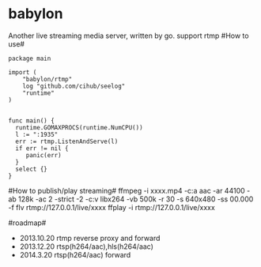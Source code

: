 babylon
=======

Another live streaming media server, written by go. support rtmp
#How to use#
```
package main

import (
	"babylon/rtmp"
	log "github.com/cihub/seelog"
	"runtime"
)


func main() {
  runtime.GOMAXPROCS(runtime.NumCPU())
  l := ":1935"
  err := rtmp.ListenAndServe(l)
  if err != nil {	
     panic(err)		
  }
  select {}
}
```
#How to publish/play streaming#
ffmpeg -i xxxx.mp4 -c:a aac -ar 44100 -ab 128k -ac 2 -strict -2 -c:v libx264 -vb 500k -r 30 -s 640x480 -ss 00.000 -f flv rtmp://127.0.0.1/live/xxxx
ffplay -i rtmp://127.0.0.1/live/xxxx

#roadmap#
* 2013.10.20 rtmp reverse proxy and forward           
* 2013.12.20 rtsp(h264/aac),hls(h264/aac) 
* 2014.3.20 rtsp(h264/aac) forward      
   

